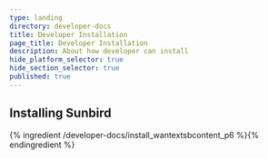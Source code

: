 ```yaml
---
type: landing
directory: developer-docs
title: Developer Installation
page_title: Developer Installation
description: About how developer can install
hide_platform_selector: true
hide_section_selector: true
published: true
---
```

## Installing Sunbird

{% ingredient /developer-docs/install_wantextsbcontent_p6 %}{% endingredient %}
